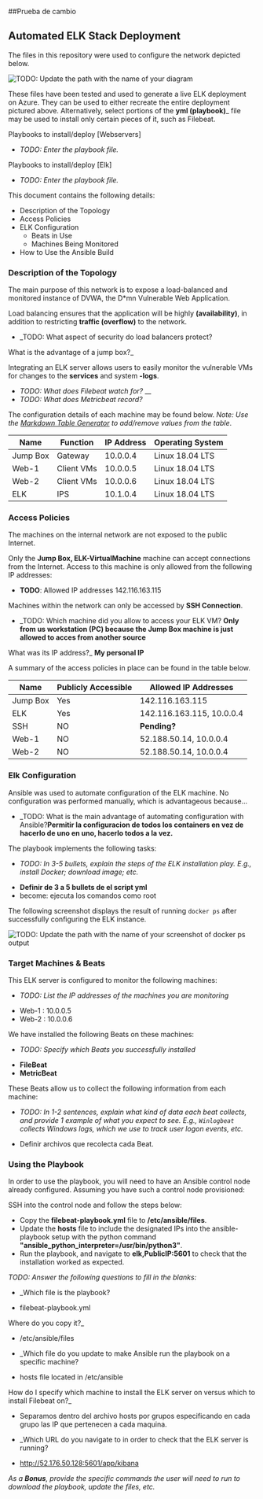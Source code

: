 ##Prueba de cambio

## Automated ELK Stack Deployment

The files in this repository were used to configure the network depicted below.

![TODO: Update the path with the name of your diagram](Images/diagram_filename.png)

These files have been tested and used to generate a live ELK deployment on Azure. They can be used to either recreate the entire deployment pictured above. Alternatively, select portions of the __yml (playbook)___ file may be used to install only certain pieces of it, such as Filebeat.

Playbooks to install/deploy [Webservers]
  - _TODO: Enter the playbook file._

Playbooks to install/deploy [Elk]
  - _TODO: Enter the playbook file._

This document contains the following details:
- Description of the Topology
- Access Policies
- ELK Configuration
  - Beats in Use
  - Machines Being Monitored
- How to Use the Ansible Build


### Description of the Topology

The main purpose of this network is to expose a load-balanced and monitored instance of DVWA, the D*mn Vulnerable Web Application.

Load balancing ensures that the application will be highly __(availability)__, in addition to restricting __traffic (overflow)__ to the network.

- _TODO: What aspect of security do load balancers protect? 

What is the advantage of a jump box?_

Integrating an ELK server allows users to easily monitor the vulnerable VMs for changes to the __services__ and system __-logs__.
- _TODO: What does Filebeat watch for?_ __
- _TODO: What does Metricbeat record?_

The configuration details of each machine may be found below.
_Note: Use the [Markdown Table Generator](http://www.tablesgenerator.com/markdown_tables) to add/remove values from the table_.

| Name     | Function | IP Address | Operating System |
|----------|----------|------------|------------------|
| Jump Box | Gateway  | 10.0.0.4   | Linux 18.04 LTS  |
| Web-1    |Client VMs| 10.0.0.5   | Linux 18.04 LTS  |
| Web-2    |Client VMs| 10.0.0.6   | Linux 18.04 LTS  |
| ELK      |   IPS    | 10.1.0.4   | Linux 18.04 LTS  |

### Access Policies

The machines on the internal network are not exposed to the public Internet. 

Only the __Jump Box, ELK-VirtualMachine__ machine can accept connections from the Internet. Access to this machine is only allowed from the following IP addresses:
- __TODO__: Allowed IP addresses 142.116.163.115

Machines within the network can only be accessed by __SSH Connection__.

- _TODO: Which machine did you allow to access your ELK VM? 
__Only from us workstation (PC) because the Jump Box machine is just allowed to acces from another source__

What was its IP address?_ __My personal IP__

A summary of the access policies in place can be found in the table below.

| Name     | Publicly Accessible | Allowed IP Addresses |
|----------|---------------------|----------------------|
| Jump Box | Yes                 | 142.116.163.115      |
| ELK      | Yes                 | 142.116.163.115, 10.0.0.4 |
| SSH      | NO                  | __Pending?__           |
| Web-1    | NO                  | 52.188.50.14, 10.0.0.4 |
| Web-2    | NO                  | 52.188.50.14, 10.0.0.4 |

### Elk Configuration

Ansible was used to automate configuration of the ELK machine. No configuration was performed manually, which is advantageous because...
- _TODO: What is the main advantage of automating configuration with Ansible?__Permitir la configuracion de todos los containers en vez de hacerlo de uno en uno, hacerlo todos a la vez.__

The playbook implements the following tasks:
- _TODO: In 3-5 bullets, explain the steps of the ELK installation play. E.g., install Docker; download image; etc._
* __Definir de 3 a 5 bullets de el script yml__
* become: ejecuta los comandos como root 

The following screenshot displays the result of running `docker ps` after successfully configuring the ELK instance.

![TODO: Update the path with the name of your screenshot of docker ps output](Images/docker_ps_output.png)

### Target Machines & Beats
This ELK server is configured to monitor the following machines:
- _TODO: List the IP addresses of the machines you are monitoring_
* Web-1 : 10.0.0.5
* Web-2 : 10.0.0.6

We have installed the following Beats on these machines:
- _TODO: Specify which Beats you successfully installed_
* __FileBeat__
* __MetricBeat__

These Beats allow us to collect the following information from each machine:
- _TODO: In 1-2 sentences, explain what kind of data each beat collects, and provide 1 example of what you expect to see. E.g., `Winlogbeat` collects Windows logs, which we use to track user logon events, etc._

* Definir archivos que recolecta cada Beat.

### Using the Playbook
In order to use the playbook, you will need to have an Ansible control node already configured. Assuming you have such a control node provisioned: 

SSH into the control node and follow the steps below:
- Copy the __filebeat-playbook.yml__ file to __/etc/ansible/files__.
- Update the __hosts__ file to include the designated IPs into the ansible-playbook setup with the python command __"ansible_python_interpreter=/usr/bin/python3"__.
- Run the playbook, and navigate to __elk,PublicIP:5601__ to check that the installation worked as expected.

_TODO: Answer the following questions to fill in the blanks:_
- _Which file is the playbook?

* filebeat-playbook.yml

 Where do you copy it?_

* /etc/ansible/files

- _Which file do you update to make Ansible run the playbook on a specific machine? 

* hosts file located in /etc/ansible

How do I specify which machine to install the ELK server on versus which to install Filebeat on?_

* Separamos dentro del archivo hosts por grupos especificando en cada grupo las IP que pertenecen a cada maquina.

- _Which URL do you navigate to in order to check that the ELK server is running?

* http://52.176.50.128:5601/app/kibana

_As a **Bonus**, provide the specific commands the user will need to run to download the playbook, update the files, etc._